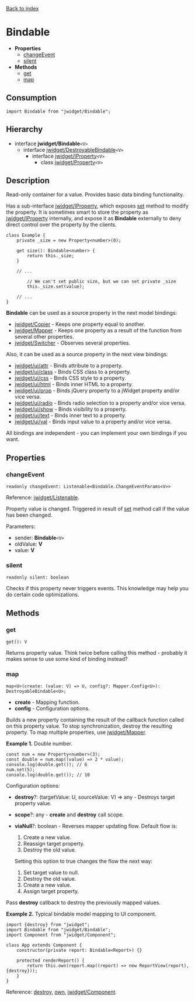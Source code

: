 [Back to index](../README.md)

# Bindable

[](BEGIN_INDEX)
* **Properties**
    * [changeEvent](#changeevent)
    * [silent](#silent)
* **Methods**
    * [get](#get)
    * [map](#map)
[](END_INDEX)

## Consumption

	import Bindable from "jwidget/Bindable";

## Hierarchy

* interface **jwidget/Bindable**`<V>`
	* interface [jwidget/DestroyableBindable](DestroyableBindable.md)`<V>`
		* interface [jwidget/IProperty](IProperty.md)`<V>`
			* class [jwidget/Property](Property.md)`<V>`

## Description

Read-only container for a value. Provides basic data binding functionality.

Has a sub-interface [jwidget/IProperty](IProperty.md), which exposes [set](#Property.md#set) method to modify the property. It is sometimes smart to store the property as [jwidget/IProperty](IProperty.md) internally, and expose it as **Bindable** externally to deny direct control over the property by the clients.

	class Example {
		private _size = new Property<number>(0);

		get size(): Bindable<number> {
			return this._size;
		}

		// ...

			// We can't set public size, but we can set private _size
			this._size.set(value);

		// ...
	}

**Bindable** can be used as a source property in the next model bindings:

- [jwidget/Copier](Copier.md) - Keeps one property equal to another.
- [jwidget/Mapper](Mapper.md) - Keeps one property as a result of the function from several other properties.
- [jwidget/Switcher](Switcher.md) - Observes several properties.

Also, it can be used as a source property in the next view bindings:

- [jwidget/ui/attr](ui/attr.md) - Binds attribute to a property.
- [jwidget/ui/class](ui/class.md) - Binds CSS class to a property.
- [jwidget/ui/css](ui/css.md) - Binds CSS style to a property.
- [jwidget/ui/html](ui/html.md) - Binds inner HTML to a property.
- [jwidget/ui/prop](ui/prop.md) - Binds jQuery property to a jWidget property and/or vice versa.
- [jwidget/ui/radio](ui/radio.md) - Binds radio selection to a property and/or vice versa.
- [jwidget/ui/show](ui/show.md) - Binds visibility to a property.
- [jwidget/ui/text](ui/text.md) - Binds inner text to a property.
- [jwidget/ui/val](ui/val.md) - Binds input value to a property and/or vice versa.

All bindings are independent - you can implement your own bindings if you want.

## Properties

### changeEvent

	readonly changeEvent: Listenable<Bindable.ChangeEventParams<V>>

Reference: [jwidget/Listenable](Listenable.md).

Property value is changed. Triggered in result of [set](Property.md#set) method call if the value has been changed.

Parameters:

* sender: **Bindable**`<V>`
* oldValue: **V**
* value: **V**

### silent

	readonly silent: boolean

Checks if this property never triggers events. This knowledge may help you do certain code optimizations.

## Methods

### get

	get(): V

Returns property value. Think twice before calling this method - probably it makes sense to use some kind of binding instead?

### map

	map<U>(create: (value: V) => U, config?: Mapper.Config<U>): DestroyableBindable<U>;

* **create** - Mapping function.
* **config** - Configuration options.

Builds a new property containing the result of the callback function called on this property value. To stop synchronization, destroy the resulting property. To map multiple properties, use [jwidget/Mapper](Mapper.md).

**Example 1.** Double number.

	const num = new Property<number>(3);
	const double = num.map((value) => 2 * value);
	console.log(double.get()); // 6
	num.set(5);
	console.log(double.get()); // 10

Configuration options:

* **destroy**?: (targetValue: U, sourceValue: V) => any - Destroys target property value.
* **scope**?: any - **create** and **destroy** call scope.
* **viaNull**?: boolean - Reverses mapper updating flow. Default flow is:

	1. Create a new value.
	2. Reassign target property.
	3. Destroy the old value.

	Setting this option to true changes the flow the next way:

	1. Set target value to null.
	2. Destroy the old value.
	3. Create a new value.
	4. Assign target property.

Pass **destroy** callback to destroy the previously mapped values.

**Example 2.** Typical bindable model mapping to UI component.

	import {destroy} from "jwidget";
	import Bindable from "jwidget/Bindable";
	import Component from "jwidget/Component";

	class App extends Component {
		constructor(private report: Bindable<Report>) {}

		protected renderReport() {
			return this.own(report.map((report) => new ReportView(report), {destroy}));
		}
	}

Reference: [destroy](index.md#destroy), [own](Class.md#own), [jwidget/Component](Component.md).
